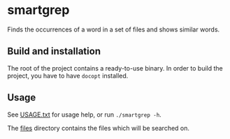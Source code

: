 # smartgrep
Finds the occurrences of a word in a set of files and shows similar words. 

## Build and installation

The root of the project contains a ready-to-use binary. In order to build the project, you have to have `docopt` installed.

## Usage

See [USAGE.txt](./USAGE.txt) for usage help, or run `./smartgrep -h`.

The [files](files/) directory contains the files which will be searched on.
